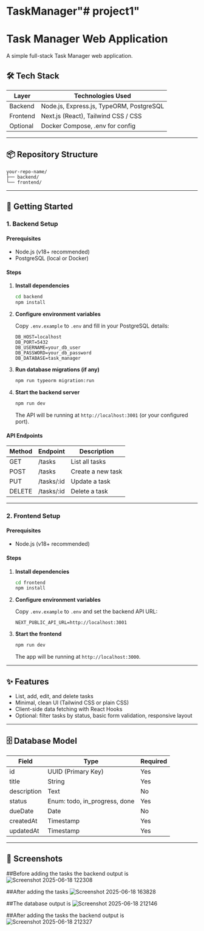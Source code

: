 # TaskManager"# project1" 
# Task Manager Web Application

A simple full-stack Task Manager web application.

## 🛠 Tech Stack

| Layer    | Technologies Used                         |
|----------|------------------------------------------|
| Backend  | Node.js, Express.js, TypeORM, PostgreSQL |
| Frontend | Next.js (React), Tailwind CSS / CSS      |
| Optional | Docker Compose, .env for config          |

---

## 📦 Repository Structure

```
your-repo-name/
├── backend/
└── frontend/
```

---

## 🚀 Getting Started

### 1. Backend Setup

#### Prerequisites
- Node.js (v18+ recommended)
- PostgreSQL (local or Docker)

#### Steps

1. **Install dependencies**
    ```bash
    cd backend
    npm install
    ```

2. **Configure environment variables**

    Copy `.env.example` to `.env` and fill in your PostgreSQL details:
    ```
    DB_HOST=localhost
    DB_PORT=5432
    DB_USERNAME=your_db_user
    DB_PASSWORD=your_db_password
    DB_DATABASE=task_manager
    ```

3. **Run database migrations (if any)**

    ```bash
    npm run typeorm migration:run
    ```

4. **Start the backend server**
    ```bash
    npm run dev
    ```
    The API will be running at `http://localhost:3001` (or your configured port).

#### API Endpoints

| Method | Endpoint      | Description         |
|--------|--------------|---------------------|
| GET    | /tasks       | List all tasks      |
| POST   | /tasks       | Create a new task   |
| PUT    | /tasks/:id   | Update a task       |
| DELETE | /tasks/:id   | Delete a task       |

---

### 2. Frontend Setup

#### Prerequisites
- Node.js (v18+ recommended)

#### Steps

1. **Install dependencies**
    ```bash
    cd frontend
    npm install
    ```

2. **Configure environment variables**

    Copy `.env.example` to `.env` and set the backend API URL:
    ```
    NEXT_PUBLIC_API_URL=http://localhost:3001
    ```

3. **Start the frontend**
    ```bash
    npm run dev
    ```
    The app will be running at `http://localhost:3000`.

---

## ✨ Features

- List, add, edit, and delete tasks
- Minimal, clean UI (Tailwind CSS or plain CSS)
- Client-side data fetching with React Hooks
- Optional: filter tasks by status, basic form validation, responsive layout

---

## 🗄 Database Model

| Field      | Type                       | Required |
|------------|----------------------------|----------|
| id         | UUID (Primary Key)         | Yes      |
| title      | String                     | Yes      |
| description| Text                       | No       |
| status     | Enum: todo, in_progress, done | Yes   |
| dueDate    | Date                       | No       |
| createdAt  | Timestamp                  | Yes      |
| updatedAt  | Timestamp                  | Yes      |

---

## 📝 Screenshots
##Before adding the tasks the backend output is 
![Screenshot 2025-06-18 122308](https://github.com/user-attachments/assets/9557b5f4-898a-4307-a981-f5a8ebafe910)

##After adding the tasks
![Screenshot 2025-06-18 163828](https://github.com/user-attachments/assets/ed0dfe91-cce6-4571-b43e-25e5c859aa3b)

##The database output is 
![Screenshot 2025-06-18 212146](https://github.com/user-attachments/assets/b9af38d7-6b2c-4604-b324-db4ab3810c6f)

##After adding the tasks the backend output is 
![Screenshot 2025-06-18 212327](https://github.com/user-attachments/assets/04d7ad5d-e852-4b17-b0a6-05424d6f8270)




